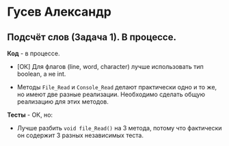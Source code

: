 # Гусев Александр

## Подсчёт слов (Задача 1). В процессе.

**Код** - в процессе.

- [ОК] Для флагов (line, word, character) лучше использовать тип boolean, а не int.

- Методы `File_Read` и `Console_Read` делают практически одно и то же, но имеют две разные реализации.
Необходимо сделать общую реализацию для этих методов.

**Тесты** - ОК, но:

- Лучше разбить `void file_Read()` на 3 метода, потому что фактически он содержит 3 разных независимых теста.
